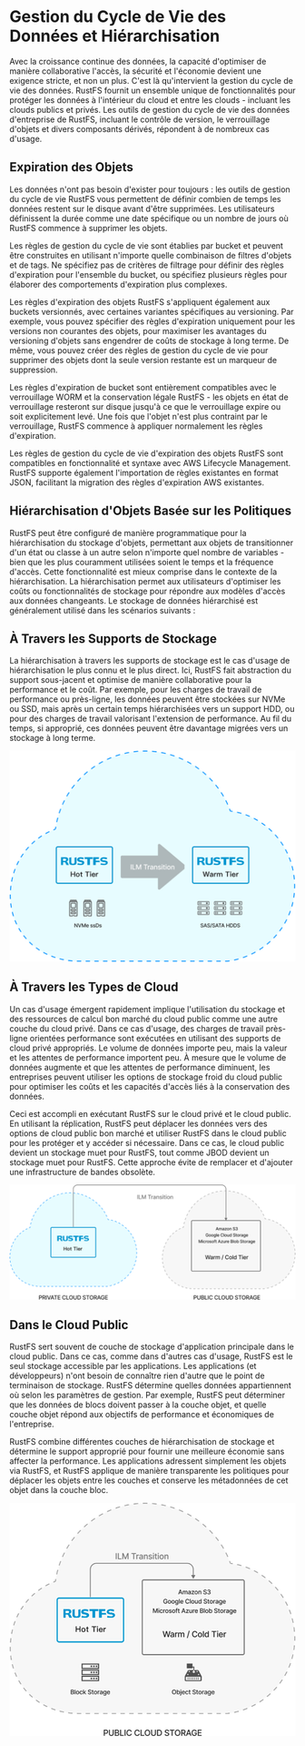 # Gestion du Cycle de Vie des Données et Hiérarchisation

Avec la croissance continue des données, la capacité d'optimiser de manière collaborative l'accès, la sécurité et l'économie devient une exigence stricte, et non un plus. C'est là qu'intervient la gestion du cycle de vie des données. RustFS fournit un ensemble unique de fonctionnalités pour protéger les données à l'intérieur du cloud et entre les clouds - incluant les clouds publics et privés. Les outils de gestion du cycle de vie des données d'entreprise de RustFS, incluant le contrôle de version, le verrouillage d'objets et divers composants dérivés, répondent à de nombreux cas d'usage.

## Expiration des Objets

Les données n'ont pas besoin d'exister pour toujours : les outils de gestion du cycle de vie RustFS vous permettent de définir combien de temps les données restent sur le disque avant d'être supprimées. Les utilisateurs définissent la durée comme une date spécifique ou un nombre de jours où RustFS commence à supprimer les objets.

Les règles de gestion du cycle de vie sont établies par bucket et peuvent être construites en utilisant n'importe quelle combinaison de filtres d'objets et de tags. Ne spécifiez pas de critères de filtrage pour définir des règles d'expiration pour l'ensemble du bucket, ou spécifiez plusieurs règles pour élaborer des comportements d'expiration plus complexes.

Les règles d'expiration des objets RustFS s'appliquent également aux buckets versionnés, avec certaines variantes spécifiques au versioning. Par exemple, vous pouvez spécifier des règles d'expiration uniquement pour les versions non courantes des objets, pour maximiser les avantages du versioning d'objets sans engendrer de coûts de stockage à long terme. De même, vous pouvez créer des règles de gestion du cycle de vie pour supprimer des objets dont la seule version restante est un marqueur de suppression.

Les règles d'expiration de bucket sont entièrement compatibles avec le verrouillage WORM et la conservation légale RustFS - les objets en état de verrouillage resteront sur disque jusqu'à ce que le verrouillage expire ou soit explicitement levé. Une fois que l'objet n'est plus contraint par le verrouillage, RustFS commence à appliquer normalement les règles d'expiration.

Les règles de gestion du cycle de vie d'expiration des objets RustFS sont compatibles en fonctionnalité et syntaxe avec AWS Lifecycle Management. RustFS supporte également l'importation de règles existantes en format JSON, facilitant la migration des règles d'expiration AWS existantes.

## Hiérarchisation d'Objets Basée sur les Politiques

RustFS peut être configuré de manière programmatique pour la hiérarchisation du stockage d'objets, permettant aux objets de transitionner d'un état ou classe à un autre selon n'importe quel nombre de variables - bien que les plus couramment utilisées soient le temps et la fréquence d'accès. Cette fonctionnalité est mieux comprise dans le contexte de la hiérarchisation. La hiérarchisation permet aux utilisateurs d'optimiser les coûts ou fonctionnalités de stockage pour répondre aux modèles d'accès aux données changeants. Le stockage de données hiérarchisé est généralement utilisé dans les scénarios suivants :

## À Travers les Supports de Stockage

La hiérarchisation à travers les supports de stockage est le cas d'usage de hiérarchisation le plus connu et le plus direct. Ici, RustFS fait abstraction du support sous-jacent et optimise de manière collaborative pour la performance et le coût. Par exemple, pour les charges de travail de performance ou près-ligne, les données peuvent être stockées sur NVMe ou SSD, mais après un certain temps hiérarchisées vers un support HDD, ou pour des charges de travail valorisant l'extension de performance. Au fil du temps, si approprié, ces données peuvent être davantage migrées vers un stockage à long terme.

![Hiérarchisation à travers les supports de stockage](images/s9-2.png)

## À Travers les Types de Cloud

Un cas d'usage émergent rapidement implique l'utilisation du stockage et des ressources de calcul bon marché du cloud public comme une autre couche du cloud privé. Dans ce cas d'usage, des charges de travail près-ligne orientées performance sont exécutées en utilisant des supports de cloud privé appropriés. Le volume de données importe peu, mais la valeur et les attentes de performance importent peu. À mesure que le volume de données augmente et que les attentes de performance diminuent, les entreprises peuvent utiliser les options de stockage froid du cloud public pour optimiser les coûts et les capacités d'accès liés à la conservation des données.

Ceci est accompli en exécutant RustFS sur le cloud privé et le cloud public. En utilisant la réplication, RustFS peut déplacer les données vers des options de cloud public bon marché et utiliser RustFS dans le cloud public pour les protéger et y accéder si nécessaire. Dans ce cas, le cloud public devient un stockage muet pour RustFS, tout comme JBOD devient un stockage muet pour RustFS. Cette approche évite de remplacer et d'ajouter une infrastructure de bandes obsolète.

![Hiérarchisation à travers les types de cloud](images/s9-3.png)

## Dans le Cloud Public

RustFS sert souvent de couche de stockage d'application principale dans le cloud public. Dans ce cas, comme dans d'autres cas d'usage, RustFS est le seul stockage accessible par les applications. Les applications (et développeurs) n'ont besoin de connaître rien d'autre que le point de terminaison de stockage. RustFS détermine quelles données appartiennent où selon les paramètres de gestion. Par exemple, RustFS peut déterminer que les données de blocs doivent passer à la couche objet, et quelle couche objet répond aux objectifs de performance et économiques de l'entreprise.

RustFS combine différentes couches de hiérarchisation de stockage et détermine le support approprié pour fournir une meilleure économie sans affecter la performance. Les applications adressent simplement les objets via RustFS, et RustFS applique de manière transparente les politiques pour déplacer les objets entre les couches et conserve les métadonnées de cet objet dans la couche bloc.

![Hiérarchisation cloud public](images/s9-4.png)